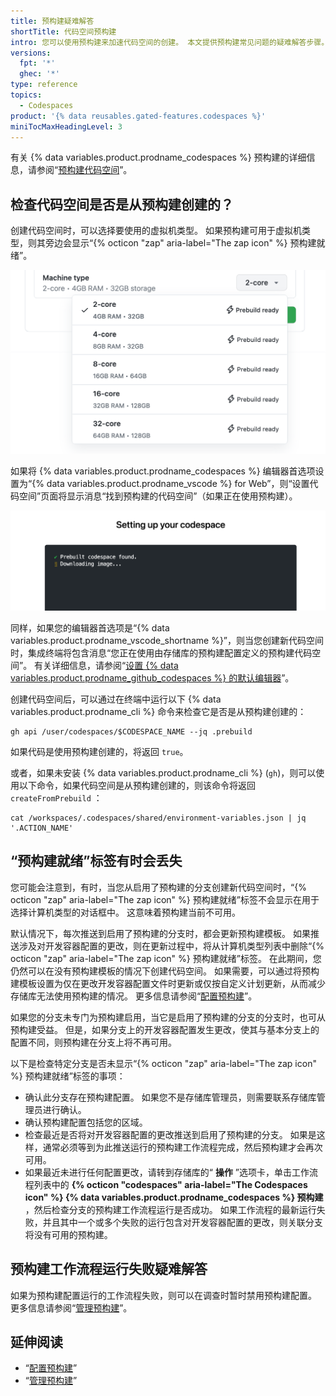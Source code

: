 ```yaml
---
title: 预构建疑难解答
shortTitle: 代码空间预构建
intro: 您可以使用预构建来加速代码空间的创建。 本文提供预构建常见问题的疑难解答步骤。
versions:
  fpt: '*'
  ghec: '*'
type: reference
topics:
  - Codespaces
product: '{% data reusables.gated-features.codespaces %}'
miniTocMaxHeadingLevel: 3
---
```


有关 {% data variables.product.prodname_codespaces %} 预构建的详细信息，请参阅“[预构建代码空间](/codespaces/prebuilding-your-codespaces)”。

## 检查代码空间是否是从预构建创建的？

创建代码空间时，可以选择要使用的虚拟机类型。 如果预构建可用于虚拟机类型，则其旁边会显示“{% octicon "zap" aria-label="The zap icon" %} 预构建就绪”。

![可用计算机类型的列表](/assets/images/help/codespaces/choose-custom-machine-type.png)

如果将 {% data variables.product.prodname_codespaces %} 编辑器首选项设置为“{% data variables.product.prodname_vscode %} for Web”，则“设置代码空间”页面将显示消息“找到预构建的代码空间”（如果正在使用预构建）。

![“找到预构建的代码空间”消息](/assets/images/help/codespaces/prebuilt-codespace-found.png)

同样，如果您的编辑器首选项是“{% data variables.product.prodname_vscode_shortname %}”，则当您创建新代码空间时，集成终端将包含消息“您正在使用由存储库的预构建配置定义的预构建代码空间”。 有关详细信息，请参阅“[设置 {% data variables.product.prodname_github_codespaces %} 的默认编辑器](/codespaces/customizing-your-codespace/setting-your-default-editor-for-github-codespaces)”。

创建代码空间后，可以通过在终端中运行以下 {% data variables.product.prodname_cli %} 命令来检查它是否是从预构建创建的：

```shell{:copy}
gh api /user/codespaces/$CODESPACE_NAME --jq .prebuild
```

如果代码是使用预构建创建的，将返回 `true`。

或者，如果未安装 {% data variables.product.prodname_cli %} (`gh`)，则可以使用以下命令，如果代码空间是从预构建创建的，则该命令将返回 `createFromPrebuild` ：

```shell{:copy}
cat /workspaces/.codespaces/shared/environment-variables.json | jq '.ACTION_NAME'
```

## “预构建就绪”标签有时会丢失

您可能会注意到，有时，当您从启用了预构建的分支创建新代码空间时，“{% octicon "zap" aria-label="The zap icon" %} 预构建就绪”标签不会显示在用于选择计算机类型的对话框中。 这意味着预构建当前不可用。

默认情况下，每次推送到启用了预构建的分支时，都会更新预构建模板。 如果推送涉及对开发容器配置的更改，则在更新过程中，将从计算机类型列表中删除“{% octicon "zap" aria-label="The zap icon" %} 预构建就绪”标签。 在此期间，您仍然可以在没有预构建模板的情况下创建代码空间。 如果需要，可以通过将预构建模板设置为仅在更改开发容器配置文件时更新或仅按自定义计划更新，从而减少存储库无法使用预构建的情况。 更多信息请参阅“[配置预构建](/codespaces/prebuilding-your-codespaces/configuring-prebuilds#configuring-a-prebuild)”。

如果您的分支未专门为预构建启用，当它是启用了预构建的分支的分支时，也可从预构建受益。 但是，如果分支上的开发容器配置发生更改，使其与基本分支上的配置不同，则预构建在分支上将不再可用。

以下是检查特定分支是否未显示“{% octicon "zap" aria-label="The zap icon" %} 预构建就绪”标签的事项：

* 确认此分支存在预构建配置。 如果您不是存储库管理员，则需要联系存储库管理员进行确认。
* 确认预构建配置包括您的区域。
* 检查最近是否将对开发容器配置的更改推送到启用了预构建的分支。 如果是这样，通常必须等到为此推送运行的预构建工作流程完成，然后预构建才会再次可用。
* 如果最近未进行任何配置更改，请转到存储库的“ **操作** ”选项卡，单击工作流程列表中的 **{% octicon "codespaces" aria-label="The Codespaces icon" %} {% data variables.product.prodname_codespaces %} 预构建** ，然后检查分支的预构建工作流程运行是否成功。 如果工作流程的最新运行失败，并且其中一个或多个失败的运行包含对开发容器配置的更改，则关联分支将没有可用的预构建。

## 预构建工作流程运行失败疑难解答

如果为预构建配置运行的工作流程失败，则可以在调查时暂时禁用预构建配置。 更多信息请参阅“[管理预构建](/codespaces/prebuilding-your-codespaces/managing-prebuilds#disabling-a-prebuild-configuration)”。

## 延伸阅读

- “[配置预构建](/codespaces/prebuilding-your-codespaces/configuring-prebuilds)”
- “[管理预构建](/codespaces/prebuilding-your-codespaces/managing-prebuilds)”
